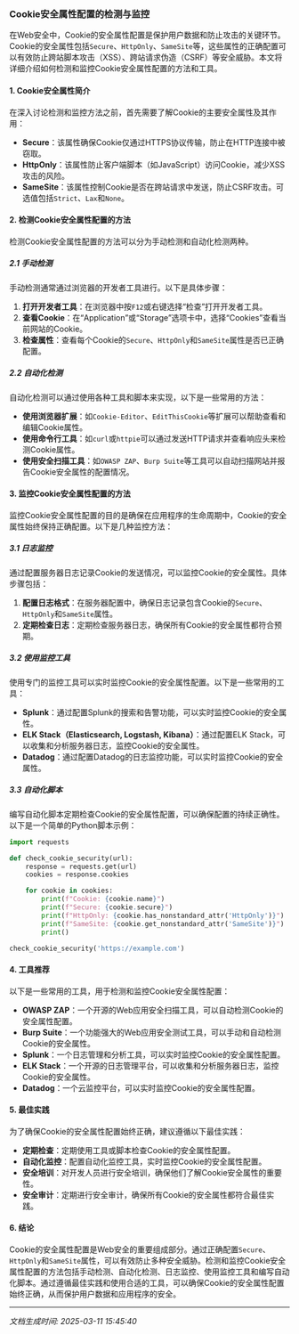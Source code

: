 ### Cookie安全属性配置的检测与监控

在Web安全中，Cookie的安全属性配置是保护用户数据和防止攻击的关键环节。Cookie的安全属性包括`Secure`、`HttpOnly`、`SameSite`等，这些属性的正确配置可以有效防止跨站脚本攻击（XSS）、跨站请求伪造（CSRF）等安全威胁。本文将详细介绍如何检测和监控Cookie安全属性配置的方法和工具。

#### 1. Cookie安全属性简介

在深入讨论检测和监控方法之前，首先需要了解Cookie的主要安全属性及其作用：

- **Secure**：该属性确保Cookie仅通过HTTPS协议传输，防止在HTTP连接中被窃取。
- **HttpOnly**：该属性防止客户端脚本（如JavaScript）访问Cookie，减少XSS攻击的风险。
- **SameSite**：该属性控制Cookie是否在跨站请求中发送，防止CSRF攻击。可选值包括`Strict`、`Lax`和`None`。

#### 2. 检测Cookie安全属性配置的方法

检测Cookie安全属性配置的方法可以分为手动检测和自动化检测两种。

##### 2.1 手动检测

手动检测通常通过浏览器的开发者工具进行。以下是具体步骤：

1. **打开开发者工具**：在浏览器中按`F12`或右键选择“检查”打开开发者工具。
2. **查看Cookie**：在“Application”或“Storage”选项卡中，选择“Cookies”查看当前网站的Cookie。
3. **检查属性**：查看每个Cookie的`Secure`、`HttpOnly`和`SameSite`属性是否已正确配置。

##### 2.2 自动化检测

自动化检测可以通过使用各种工具和脚本来实现，以下是一些常用的方法：

- **使用浏览器扩展**：如`Cookie-Editor`、`EditThisCookie`等扩展可以帮助查看和编辑Cookie属性。
- **使用命令行工具**：如`curl`或`httpie`可以通过发送HTTP请求并查看响应头来检测Cookie属性。
- **使用安全扫描工具**：如`OWASP ZAP`、`Burp Suite`等工具可以自动扫描网站并报告Cookie安全属性的配置情况。

#### 3. 监控Cookie安全属性配置的方法

监控Cookie安全属性配置的目的是确保在应用程序的生命周期中，Cookie的安全属性始终保持正确配置。以下是几种监控方法：

##### 3.1 日志监控

通过配置服务器日志记录Cookie的发送情况，可以监控Cookie的安全属性。具体步骤包括：

1. **配置日志格式**：在服务器配置中，确保日志记录包含Cookie的`Secure`、`HttpOnly`和`SameSite`属性。
2. **定期检查日志**：定期检查服务器日志，确保所有Cookie的安全属性都符合预期。

##### 3.2 使用监控工具

使用专门的监控工具可以实时监控Cookie的安全属性配置。以下是一些常用的工具：

- **Splunk**：通过配置Splunk的搜索和告警功能，可以实时监控Cookie的安全属性。
- **ELK Stack（Elasticsearch, Logstash, Kibana）**：通过配置ELK Stack，可以收集和分析服务器日志，监控Cookie的安全属性。
- **Datadog**：通过配置Datadog的日志监控功能，可以实时监控Cookie的安全属性。

##### 3.3 自动化脚本

编写自动化脚本定期检查Cookie的安全属性配置，可以确保配置的持续正确性。以下是一个简单的Python脚本示例：

```python
import requests

def check_cookie_security(url):
    response = requests.get(url)
    cookies = response.cookies

    for cookie in cookies:
        print(f"Cookie: {cookie.name}")
        print(f"Secure: {cookie.secure}")
        print(f"HttpOnly: {cookie.has_nonstandard_attr('HttpOnly')}")
        print(f"SameSite: {cookie.get_nonstandard_attr('SameSite')}")
        print()

check_cookie_security('https://example.com')
```

#### 4. 工具推荐

以下是一些常用的工具，用于检测和监控Cookie安全属性配置：

- **OWASP ZAP**：一个开源的Web应用安全扫描工具，可以自动检测Cookie的安全属性配置。
- **Burp Suite**：一个功能强大的Web应用安全测试工具，可以手动和自动检测Cookie的安全属性。
- **Splunk**：一个日志管理和分析工具，可以实时监控Cookie的安全属性配置。
- **ELK Stack**：一个开源的日志管理平台，可以收集和分析服务器日志，监控Cookie的安全属性。
- **Datadog**：一个云监控平台，可以实时监控Cookie的安全属性配置。

#### 5. 最佳实践

为了确保Cookie的安全属性配置始终正确，建议遵循以下最佳实践：

- **定期检查**：定期使用工具或脚本检查Cookie的安全属性配置。
- **自动化监控**：配置自动化监控工具，实时监控Cookie的安全属性配置。
- **安全培训**：对开发人员进行安全培训，确保他们了解Cookie安全属性的重要性。
- **安全审计**：定期进行安全审计，确保所有Cookie的安全属性都符合最佳实践。

#### 6. 结论

Cookie的安全属性配置是Web安全的重要组成部分。通过正确配置`Secure`、`HttpOnly`和`SameSite`属性，可以有效防止多种安全威胁。检测和监控Cookie安全属性配置的方法包括手动检测、自动化检测、日志监控、使用监控工具和编写自动化脚本。通过遵循最佳实践和使用合适的工具，可以确保Cookie的安全属性配置始终正确，从而保护用户数据和应用程序的安全。

---

*文档生成时间: 2025-03-11 15:45:40*






















